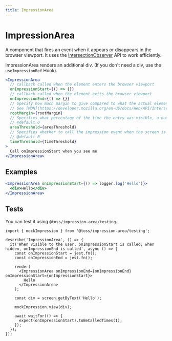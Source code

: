 ```yaml
---
title: ImpressionArea
---
```


# ImpressionArea

A component that fires an event when it appears or disappears in the browser viewport.
It uses the [IntersectionObserver](https://developer.mozilla.org/en-US/docs/Web/API/Intersection_Observer_API) API to work efficiently.

ImpressionArea renders an additional div. (If you don't need a div, use the `useImpressionRef` Hook).

```jsx
<ImpressionArea
  // callback called when the element enters the browser viewport
  onImpressionStart={() => {}}
  // callback called when the element exits the browser viewport
  onImpressionEnd={() => {}}
  // Specify how much margin to give compared to what the actual element occupies (`string`)
  // See [MDN](https://developer.mozilla.org/en-US/docs/Web/API/IntersectionObserver/rootMargin).
  rootMargin={rootMargin}
  // Specifies what percentage of the time the entry was visible, a number from 0 to 1. (`number`)
  // @default 0
  areaThreshold={areaThreshold}
  // Specifies whether to call the impression event when the screen is entered for more than a few milliseconds, in ms. (`number`)
  // @default 0
  timeThreshold={timeThreshold}
>
  Call onImpressionStart when you see me
</ImpressionArea>
```

## Examples

```jsx
<ImpressionArea onImpressionStart={() => logger.log('Hello')}>
  <div>Hello</div>
</ImpressionArea>
```

## Tests

You can test it using `@toss/impression-area/testing`.

```tsx
import { mockImpression } from '@toss/impression-area/testing';

describe('ImpressionArea', () => {
  it('When visible to the user, onImpressionStart is called; when hidden, onImpressionEnd is called', async () => {
    const onImpressionStart = jest.fn();
    const onImpressionEnd = jest.fn();

    render(
      <ImpressionArea onImpressionEnd={onImpressionEnd} onImpressionStart={onImpressionStart}>
        Hello
      </ImpressionArea>
    );

    const div = screen.getByText('Hello');

    mockImpression.view(div);

    await waitFor(() => {
      expect(onImpressionStart).toBeCalledTimes(1);
    });
  });
});
```
